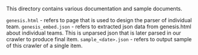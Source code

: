 This directory contains various documentation and sample documents. 

`genesis.html` - refers to page that is used to design the parser of individual team.
`genesis_embed.json` - refers to extracted json data from genesis.html about individual teams. This is unparsed json that is later parsed in our crawler to produce final item.
`sample_<date>.json` - refers to output sample of this crawler of a single item.